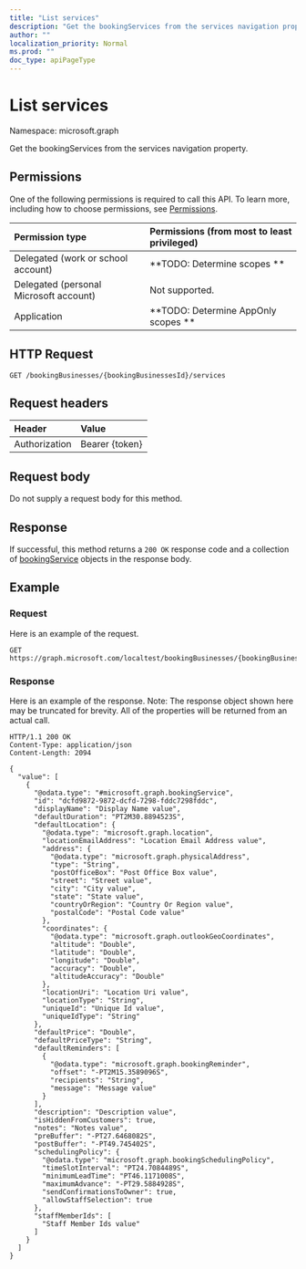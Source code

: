 ```yaml
---
title: "List services"
description: "Get the bookingServices from the services navigation property."
author: ""
localization_priority: Normal
ms.prod: ""
doc_type: apiPageType
---
```


# List services

Namespace: microsoft.graph

Get the bookingServices from the services navigation property.

## Permissions
One of the following permissions is required to call this API. To learn more, including how to choose permissions, see [Permissions](/concepts/permissions-reference.md).

|Permission type|Permissions (from most to least privileged)|
|:---|:---|
|Delegated (work or school account)|**TODO: Determine scopes **|
|Delegated (personal Microsoft account)|Not supported.|
|Application|**TODO: Determine AppOnly scopes **|

## HTTP Request
<!-- {
  "blockType": "ignored"
}
-->
``` http
GET /bookingBusinesses/{bookingBusinessesId}/services
```

## Request headers
|Header|Value|
|:---|:---|
|Authorization|Bearer {token}|

## Request body
Do not supply a request body for this method.

## Response
If successful, this method returns a `200 OK` response code and a collection of [bookingService](../resources/bookingservice.md) objects in the response body.

## Example

### Request
Here is an example of the request.
<!-- {
  "blockType": "request",
  "name": "get_bookingservice"
}
-->
``` http
GET https://graph.microsoft.com/localtest/bookingBusinesses/{bookingBusinessesId}/services
```

### Response
Here is an example of the response. Note: The response object shown here may be truncated for brevity. All of the properties will be returned from an actual call.
<!-- {
  "blockType": "response",
  "truncated": true,
  "@odata.type": "collection(microsoft.graph.bookingservice)"
}
-->
``` http
HTTP/1.1 200 OK
Content-Type: application/json
Content-Length: 2094

{
  "value": [
    {
      "@odata.type": "#microsoft.graph.bookingService",
      "id": "dcfd9872-9872-dcfd-7298-fddc7298fddc",
      "displayName": "Display Name value",
      "defaultDuration": "PT2M30.8894523S",
      "defaultLocation": {
        "@odata.type": "microsoft.graph.location",
        "locationEmailAddress": "Location Email Address value",
        "address": {
          "@odata.type": "microsoft.graph.physicalAddress",
          "type": "String",
          "postOfficeBox": "Post Office Box value",
          "street": "Street value",
          "city": "City value",
          "state": "State value",
          "countryOrRegion": "Country Or Region value",
          "postalCode": "Postal Code value"
        },
        "coordinates": {
          "@odata.type": "microsoft.graph.outlookGeoCoordinates",
          "altitude": "Double",
          "latitude": "Double",
          "longitude": "Double",
          "accuracy": "Double",
          "altitudeAccuracy": "Double"
        },
        "locationUri": "Location Uri value",
        "locationType": "String",
        "uniqueId": "Unique Id value",
        "uniqueIdType": "String"
      },
      "defaultPrice": "Double",
      "defaultPriceType": "String",
      "defaultReminders": [
        {
          "@odata.type": "microsoft.graph.bookingReminder",
          "offset": "-PT2M15.3589096S",
          "recipients": "String",
          "message": "Message value"
        }
      ],
      "description": "Description value",
      "isHiddenFromCustomers": true,
      "notes": "Notes value",
      "preBuffer": "-PT27.6468082S",
      "postBuffer": "-PT49.745402S",
      "schedulingPolicy": {
        "@odata.type": "microsoft.graph.bookingSchedulingPolicy",
        "timeSlotInterval": "PT24.7084489S",
        "minimumLeadTime": "PT46.1171008S",
        "maximumAdvance": "-PT29.5884928S",
        "sendConfirmationsToOwner": true,
        "allowStaffSelection": true
      },
      "staffMemberIds": [
        "Staff Member Ids value"
      ]
    }
  ]
}
```

